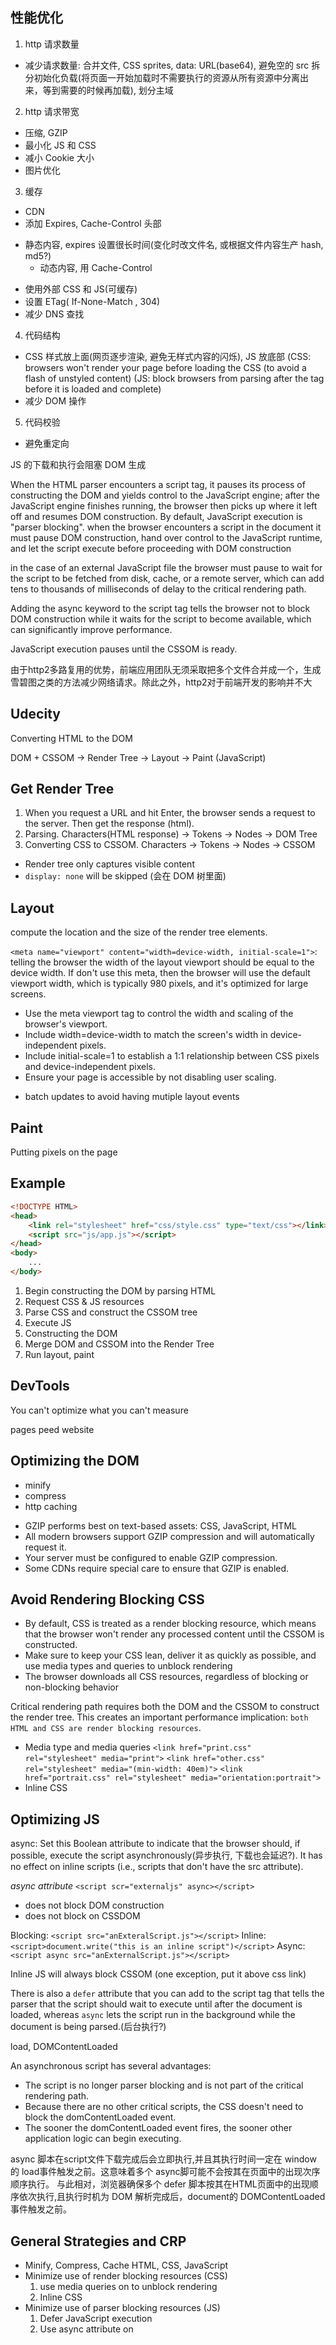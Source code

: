 ## 性能优化
1. http 请求数量
 - 减少请求数量: 合并文件, CSS sprites, data: URL(base64), 避免空的 src
 拆分初始化负载(将页面一开始加载时不需要执行的资源从所有资源中分离出来，等到需要的时候再加载), 划分主域
2. http 请求带宽
 - 压缩, GZIP
 - 最小化 JS 和 CSS
 - 减小 Cookie 大小
 - 图片优化
  <!-- 预加载, 条件渲染, 代码分割 -->
3. 缓存
 - CDN
 - 添加 Expires, Cache-Control 头部
  * 静态内容, expires 设置很长时间(变化时改文件名, 或根据文件内容生产 hash, md5?)
	* 动态内容, 用 Cache-Control
 - 使用外部 CSS 和 JS(可缓存)
 - 设置 ETag( If-None-Match , 304)
 - 减少 DNS 查找


4. 代码结构
 - CSS 样式放上面(网页逐步渲染, 避免无样式内容的闪烁), JS 放底部
 (CSS: browsers won't render your page before loading the CSS (to avoid a flash of unstyled content)
 (JS: block browsers from parsing after the tag before it is loaded and complete)
 - 减少 DOM 操作
5. 代码校验
 - 避免重定向

JS 的下载和执行会阻塞 DOM 生成


When the HTML parser encounters a script tag, it pauses its process of constructing the DOM and yields control to the JavaScript engine; after the JavaScript engine finishes running, the browser then picks up where it left off and resumes DOM construction.
By default, JavaScript execution is "parser blocking". when the browser encounters a script in the document it must pause DOM construction, hand over control to the JavaScript runtime, and let the script execute before proceeding with DOM construction

in the case of an external JavaScript file the browser must pause to wait for the script to be fetched from disk, cache, or a remote server, which can add tens to thousands of milliseconds of delay to the critical rendering path.

Adding the async keyword to the script tag tells the browser not to block DOM construction while it waits for the script to become available, which can significantly improve performance.

JavaScript execution pauses until the CSSOM is ready.

由于http2多路复用的优势，前端应用团队无须采取把多个文件合并成一个，生成雪碧图之类的方法减少网络请求。除此之外，http2对于前端开发的影响并不大




## Udecity

Converting HTML to the DOM

DOM + CSSOM -> Render Tree -> Layout -> Paint
(JavaScript)

## Get Render Tree

1. When you request a URL and hit Enter, the browser sends a request to the server. Then get the response (html).
2. Parsing. Characters(HTML response) -> Tokens -> Nodes -> DOM Tree
3. Converting CSS to CSSOM. Characters -> Tokens -> Nodes -> CSSOM


- Render tree only captures visible content
- `display: none` will be skipped (会在 DOM 树里面)

## Layout

compute the location and the size of the render tree elements.

`<meta name="viewport" content="width=device-width, initial-scale=1">`:
telling the browser the width of the layout viewport should be equal to the device width. If don't use this meta, then the browser will use the default viewport width, which is typically 980 pixels, and it's optimized for large screens.

- Use the meta viewport tag to control the width and scaling of the browser's viewport.
- Include width=device-width to match the screen's width in device-independent pixels.
- Include initial-scale=1 to establish a 1:1 relationship between CSS pixels and device-independent pixels.
- Ensure your page is accessible by not disabling user scaling.

* batch updates to avoid having mutiple layout events

## Paint

Putting pixels on the page


## Example

```html
<!DOCTYPE HTML>
<head>
	<link rel="stylesheet" href="css/style.css" type="text/css"></link>
	<script src="js/app.js"></script>
</head>
<body>
	...
</body>
```

1. Begin constructing the DOM by parsing HTML
2. Request CSS & JS resources
3. Parse CSS and construct the CSSOM tree
4. Execute JS
5. Constructing the DOM
6. Merge DOM and CSSOM into the Render Tree
7. Run layout, paint


## DevTools
You can't optimize what you can't measure

pages peed website

## Optimizing the DOM

* minify
* compress
* http caching

- GZIP performs best on text-based assets: CSS, JavaScript, HTML
- All modern browsers support GZIP compression and will automatically request it.
- Your server must be configured to enable GZIP compression.
- Some CDNs require special care to ensure that GZIP is enabled.

## Avoid Rendering Blocking CSS

- By default, CSS is treated as a render blocking resource, which means that the browser won't render any processed content until the CSSOM is constructed.
- Make sure to keep your CSS lean, deliver it as quickly as possible, and use media types and queries to unblock rendering
- The browser downloads all CSS resources, regardless of blocking or non-blocking behavior

Critical rendering path requires both the DOM and the CSSOM to construct the render tree. This creates an important performance implication: `both HTML and CSS are render blocking resources`.

* Media type and media queries
	`<link href="print.css" rel="stylesheet" media="print">`
	`<link href="other.css" rel="stylesheet" media="(min-width: 40em)">`
	`<link href="portrait.css" rel="stylesheet" media="orientation:portrait">`
* Inline CSS

## Optimizing JS

async: Set this Boolean attribute to indicate that the browser should, if possible, execute the script asynchronously(异步执行, 下载也会延迟?). It has no effect on inline scripts (i.e., scripts that don't have the src attribute).

 *async attribute*
 `<script scr="externaljs" async></script>`
 - does not block DOM construction
 - does not block on CSSDOM

Blocking: `<script src="anExteralScript.js"></script>`
Inline: `<script>document.write("this is an inline script")</script>`
Async: `<script async src="anExternalScript.js"></script>`


Inline JS will always block CSSOM (one exception, put it above css link)

There is also a `defer` attribute that you can add to the script tag that tells the parser that the script should wait to execute until after the document is loaded, whereas `async` lets the script run in the background while the document is being parsed.(后台执行?)

 load, DOMContentLoaded

An asynchronous script has several advantages:

 * The script is no longer parser blocking and is not part of the critical rendering path.
 * Because there are no other critical scripts, the CSS doesn't need to block the domContentLoaded event.
 * The sooner the domContentLoaded event fires, the sooner other application logic can begin executing.

async 脚本在script文件下载完成后会立即执行,并且其执行时间一定在 window 的 load事件触发之前。这意味着多个 async脚可能不会按其在页面中的出现次序顺序执行。
与此相对，浏览器确保多个 defer 脚本按其在HTML页面中的出现顺序依次执行,且执行时机为 DOM 解析完成后，document的 DOMContentLoaded 事件触发之前。

## General Strategies and CRP

* Minify, Compress, Cache
	HTML, CSS, JavaScript
* Minimize use of render blocking resources (CSS)
	1. use media queries on <lin> to unblock rendering
	2. Inline CSS
* Minimize use of parser blocking resources (JS)
 	1. Defer JavaScript execution
 	2. Use async attribute on <script>

1. Minimize Bytes
2. Reduce Critical resources
3. Shorten CRP length

## CRP

- Critical Resource: Resource that could block initial rendering of the page.
- Critical Path Length: Number of roundtrips, or the total time required to fetch all of the critical resources.
- Critical Bytes: Total number of bytes required to get to first render of the page, which is the sum of the transfer filesizes of all critical resources

The general sequence of steps to optimize the critical rendering path is:

1. Analyze and characterize your critical path: number of resources, bytes, length.
2. Minimize number of critical resources: eliminate them, defer their download, mark them as async, and so on.
3. Optimize the number of critical bytes to reduce the download time (number of roundtrips).
4. Optimize the order in which the remaining critical resources are loaded: download all critical assets as early as possible to shorten the critical path length.

## Preload Scanne


## Drwa CRP diagram
Use Ctrl+Shift+I on Windows, or Cmd+Opt+I on Mac to open the DevTools.
Use Ctrl+Shift+R on Windows, or Cmd+Shift+R on Mac to reload the page and capture the timeline.
PROTIP: In order to use the hard reload trick to capture the full trace, you have to load the page first, open Timeline in DevTools, start and stop recording, and then use the shortcuts described above to reload the page. Basically, open DevTools and hit the record button twice before doing a hard reload. Check out DevTools emulation docs for a detailed walkthrough of how to emulate a mobile device.
